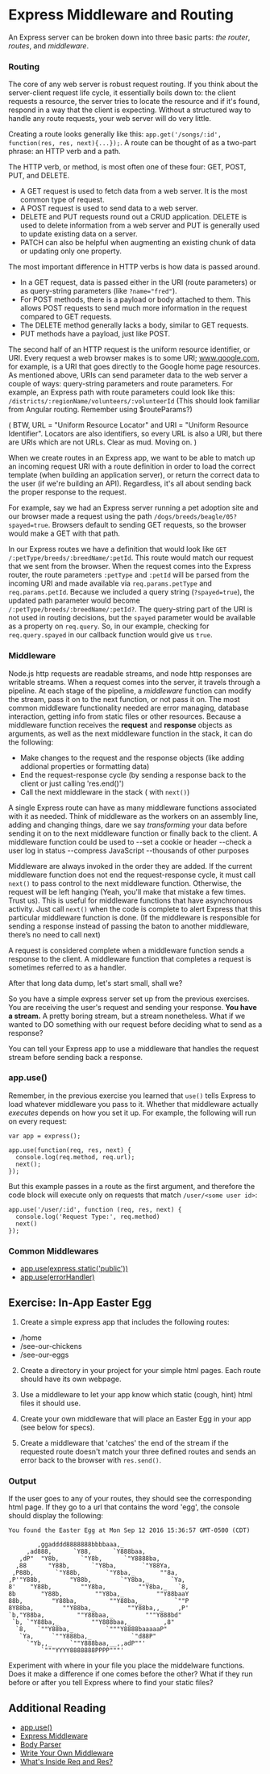 # Express Middleware and Routing

An Express server can be broken down into three basic parts: *the router*, *routes*, and *middleware*. 

### Routing
The core of any web server is robust request routing. If you think about the server-client request life cycle, it essentially boils down to: the client requests a resource, the server tries to locate the resource and if it's found, respond in a way that the client is expecting. Without a structured way to handle any route requests, your web server will do very little.

Creating a route looks generally like this: `app.get('/songs/:id', function(res, res, next){...});`. 
A route can be thought of as a two-part phrase: an HTTP verb and a path. 

The HTTP verb, or method, is most often one of these four: GET, POST, PUT, and DELETE. 
* A GET request is used to fetch data from a web server. It is the most common type of request.
* A POST request is used to send data to a web server. 
* DELETE and PUT requests round out a CRUD application. DELETE is used to delete information from a web server and PUT is generally used to update existing data on a server.
* PATCH can also be helpful when augmenting an existing chunk of data or updating only one property.

The most important difference in HTTP verbs is how data is passed around. 
* In a GET request, data is passed either in the URI (route parameters) or as query-string parameters (like `?name="fred"`). 
* For POST methods, there is a payload or body attached to them. This allows POST requests to send much more information in the request compared to GET requests. 
* The DELETE method generally lacks a body, similar to GET requests.
* PUT methods have a payload, just like POST.

The second half of an HTTP request is the uniform resource identifier, or URI. Every request a web browser makes is to some URI; www.google.com, for example, is a URI that goes directly to the Google home page resources. As mentioned above, URIs can send parameter data to the web server a couple of ways: query-string parameters and route parameters. For example, an Express path with route parameters could look like this:  
`/districts/:regionName/volunteers/:volunteerId` (This should look familiar from Angular routing. Remember using $routeParams?)

( BTW, URL = "Uniform Resource Locator" and URI = "Uniform Resource Identifier". Locators are also identifiers, so every URL is also a URI, but there are URIs which are not URLs. Clear as mud. Moving on. )

When we create routes in an Express app, we want to be able to match up an incoming request URI with a route definition in order to load the correct template (when building an application server), or return the correct data to the user (if we're building an API). Regardless, it's all about sending back the proper response to the request.  

For example, say we had an Express server running a pet adoption site and our browser made a request using the path `/dogs/breeds/beagle/05?spayed=true`. Browsers default to sending GET requests, so the browser would make a GET with that path.  

In our Express routes we have a definition that would look like `GET /:petType/breeds/:breedName/:petId`. 
This route would match our request that we sent from the browser. When the request comes into the Express router, the route parameters `:petType` and `:petId` will be parsed from the incoming URI and made available via `req.params.petType` and `req.params.petId`. Because we included a query string (`?spayed=true`), the updated path parameter would become `/:petType/breeds/:breedName/:petId?`. The query-string part of the URI is not used in routing decisions, but the `spayed` parameter would be available as a property on `req.query`. So, in our example, checking for `req.query.spayed` in our callback function would give us `true`.

### Middleware
Node.js http requests are readable streams, and node http responses are writable streams. When a request comes into the server, it travels through a pipeline. At each stage of the pipeline, a _middleware_ function can modify the stream, pass it on to the next function, or not pass it on. The most common middleware functionality needed are error managing, database interaction, getting info from static files or other resources. Because a middleware function receives the **request** and **response** objects as arguments, as well as the next middleware function in the stack, it can do the following:

+ Make changes to the request and the response objects (like adding addional properties or formatting data)
+ End the request-response cycle (by sending a response back to the client or just calling 'res.end()')
+ Call the next middleware in the stack ( with `next()`)

A single Express route can have as many middleware functions associated with it as needed. Think of middleware as the workers on an assembly line, adding and changing things, dare we say _transforming_ your data before sending it on to the next middleware function or finally back to the client. A middleware function could be used to 
--set a cookie or header
--check a user log in status
--compress JavaScript
--thousands of other purposes

Middleware are always invoked in the order they are added. If the current middleware function does not end the request-response cycle, it must call `next()` to pass control to the next middleware function. Otherwise, the request will be left hanging (Yeah, you'll make that mistake a few times. Trust us). This is useful for middleware functions that have asynchronous activity. Just call `next()` when the code is complete to alert Express that this particular middleware function is done. (If the middleware is responsible for sending a response instead of passing the baton to another middleware, there’s no need to call next)  

A request is considered complete when a middleware function sends a response to the client. A middleware function that completes a request is sometimes referred to as a handler.  

After that long data dump, let's start small, shall we?  

So you have a simple express server set up from the previous exercises. You are receiving the user's request and sending your response. <strong>You have a stream.</strong> A pretty boring stream, but a stream nonetheless. What if we wanted to DO something with our request before deciding what to send as a response?  

You can tell your Express app to use a middleware that handles the request stream before sending back a response.  

### app.use()
Remember, in the previous exercise you learned that `use()` tells Express to load whatever middleware you pass to it. Whether that middleware actually _executes_ depends on how you set it up. For example, the following will run on every request:  
```
var app = express();

app.use(function(req, res, next) {
  console.log(req.method, req.url);
  next();
});
```
But this example passes in a route as the first argument, and therefore the code block will execute only on requests that match `/user/<some user id>`:  
```
app.use('/user/:id', function (req, res, next) {
  console.log('Request Type:', req.method)
  next()
});
```

### Common Middlewares
- [app.use(express.static('public'))](https://expressjs.com/en/starter/static-files.html)
- [app.use(errorHandler)](https://expressjs.com/en/guide/error-handling.html)


## Exercise: In-App Easter Egg
1. Create a simple express app that includes the following routes:  
  - /home
  - /see-our-chickens
  - /see-our-eggs

2. Create a directory in your project for your simple html pages. Each route should have its own webpage.  

3. Use a middleware to let your app know which static (cough, hint) html files it should use.  

4. Create your own middleware that will place an Easter Egg in your app (see below for specs).  

5. Create a middleware that 'catches' the end of the stream if the requested route doesn't match your three defined routes and sends an error back to the browser with `res.send()`.

### Output
If the user goes to any of your routes, they should see the corresponding html page. If they go to a url that contains the word 'egg', the console should display the following:

```
You found the Easter Egg at Mon Sep 12 2016 15:36:57 GMT-0500 (CDT)

        ,ggadddd8888888bbbbaaa,_
     ,ad888,      `Y88,      `Y888baa,
   ,dP"  "Y8b,      `"Y8b,      `"Y8888ba,
  ,88      "Y88b,      `"Y8ba,       `"Y88Ya,
 ,P88b,      `"Y88b,       `"Y8ba,_       ""8a,
,P'"Y88b,        "Y88b,        `"Y8ba,_      `Ya,
8'    "Y88b,        ""Y8ba,         ""Y8ba,_   `8,
8b       "Y88b,         ""Y8ba,_         ""Y88baaY
88b,        "Y88ba,         ""Y88ba,_         `""P
8Y88ba,        ""Y88ba,_         ""Y88ba,,_    ,P'
`b,"Y88ba,         ""Y88baa,_         """Y888bd"
 `b, `"Y88ba,_         ""Y888baa,_         ,8"
  `8,   `""Y88ba,_         `"""Y8888baaaaaP"
   `Ya,     `""Y888ba,_           `"d88P"  
     `"Yb,,_     `""Y888baa,__,,adP""'     
         `"""YYYY8888888PPPP"""'
```
Experiment with where in your file you place the middelware functions. Does it make a difference if one comes before the other? What if they run before or after you tell Express where to find your static files?

## Additional Reading

-   [app.use()](http://expressjs.com/en/api.html#app.use)
-   [Express Middleware](https://expressjs.com/en/resources/middleware.html)
-   [Body Parser](https://expressjs.com/en/resources/middleware/body-parser.html)
-   [Write Your Own Middleware](https://expressjs.com/en/guide/writing-middleware.html)
-   [What's Inside Req and Res?](http://www.murvinlai.com/req-and-res-in-nodejs.html)

[exercise 5]: https://github.com/nashville-software-school/node-milestones/blob/master/02-db-driven-applications/exercises/04-express-static.md
